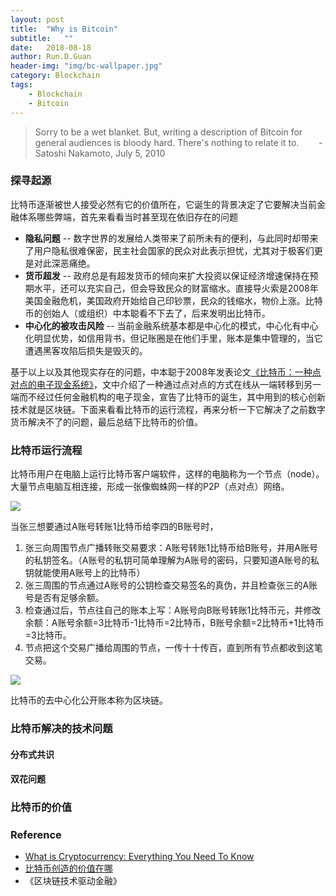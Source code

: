 ```yaml
---
layout: post
title:  "Why is Bitcoin"
subtitle:   ""
date:   2018-08-18
author: Run.D.Guan
header-img: "img/bc-wallpaper.jpg"
category: Blockchain
tags:
    - Blockchain
    - Bitcoin
---
```

> Sorry to be a wet blanket. But, writing a description of Bitcoin for general audiences is bloody hard. There's nothing to relate it to. &emsp;&emsp;- Satoshi Nakamoto, July 5, 2010

### 探寻起源
比特币逐渐被世人接受必然有它的价值所在，它诞生的背景决定了它要解决当前金融体系哪些弊端，首先来看看当时甚至现在依旧存在的问题
- **隐私问题** -- 数字世界的发展给人类带来了前所未有的便利，与此同时却带来了用户隐私很难保密，民主社会国家的民众对此表示担忧，尤其对于极客们更是对此深恶痛绝。
- **货币超发** -- 政府总是有超发货币的倾向来扩大投资以保证经济增速保持在预期水平，还可以充实自己，但会导致民众的财富缩水。直接导火索是2008年美国金融危机，美国政府开始给自己印钞票，民众的钱缩水，物价上涨。比特币的创始人（或组织）中本聪看不下去了，后来发明出比特币。
- **中心化的被攻击风险** -- 当前金融系统基本都是中心化的模式，中心化有中心化明显优势，如信用背书，但记账圈是在他们手里，账本是集中管理的，当它遭遇黑客攻陷后损失是毁灭的。

基于以上以及其他现实存在的问题，中本聪于2008年发表论文[《比特币：一种点对点的电子现金系统》](https://bitcoin.org/bitcoin.pdf)，文中介绍了一种通过点对点的方式在线从一端转移到另一端而不经过任何金融机构的电子现金，宣告了比特币的诞生，其中用到的核心创新技术就是区块链。下面来看看比特币的运行流程，再来分析一下它解决了之前数字货币解决不了的问题，最后总结下比特币的价值。

### 比特币运行流程
比特币用户在电脑上运行比特币客户端软件，这样的电脑称为一个节点（node）。大量节点电脑互相连接，形成一张像蜘蛛网一样的P2P（点对点）网络。

![](http://bitcoinromania.ro/wp-content/uploads/2016/07/bitcoin-peer-to-peer.png)

当张三想要通过A账号转账1比特币给李四的B账号时，
1. 张三向周围节点广播转账交易要求：A账号转账1比特币给B账号，并用A账号的私钥签名。（A账号的私钥可简单理解为A账号的密码，只要知道A账号的私钥就能使用A账号上的比特币）
2. 张三周围的节点通过A账号的公钥检查交易签名的真伪，并且检查张三的A账号是否有足够余额。
3. 检查通过后，节点往自己的账本上写：A账号向B账号转账1比特币元，并修改余额：A账号余额=3比特币-1比特币=2比特币，B账号余额=2比特币+1比特币=3比特币。
4. 节点把这个交易广播给周围的节点，一传十十传百，直到所有节点都收到这笔交易。

![](http://blogs.thomsonreuters.com/answerson/wp-content/uploads/sites/3/2016/01/infographic-how-blockchain-works.jpg)

比特币的去中心化公开账本称为区块链。





### 比特币解决的技术问题
#### 分布式共识
#### 双花问题

### 比特币的价值

### Reference
* [What is Cryptocurrency: Everything You Need To Know](https://blockgeeks.com/guides/what-is-cryptocurrency/)
* [比特币创造的价值在哪](https://www.zhihu.com/question/21418402/answer/71274765)
* 《区块链技术驱动金融》
